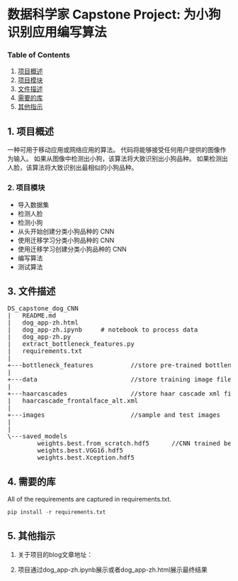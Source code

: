 # 数据科学家 Capstone Project: 为小狗识别应用编写算法

### Table of Contents

1. [项目概述](#ProjectOverview)
2. [项目模块](#ProjectComponents)
3. [文件描述](#FileDescription)
4. [需要的库](#Requirements)
5. [其他指示](#Instructions)

## 1. 项目概述 <a name="ProjectOverview"></a>
一种可用于移动应用或网络应用的算法。
代码将能够接受任何用户提供的图像作为输入。
如果从图像中检测出小狗，该算法将大致识别出小狗品种。
如果检测出人脸，该算法将大致识别出最相似的小狗品种。

### 2. 项目模块 <a name="ProjectComponents"></a>

- 导入数据集
- 检测人脸
- 检测小狗
- 从头开始创建分类小狗品种的 CNN
- 使用迁移学习分类小狗品种的 CNN
- 使用迁移学习创建分类小狗品种的 CNN
- 编写算法
- 测试算法

## 3. 文件描述 <a name="FileDescription"></a>
<pre>
DS_capstone_dog_CNN
|   README.md
|   dog_app-zh.html
|   dog_app-zh.ipynb     # notebook to process data
|   dog_app-zh.py
|   extract_bottleneck_features.py
|   requirements.txt
|   
+---bottleneck_features          //store pre-trained bottleneck feature files
|           
+---data                         //store training image files
|       
+---haarcascades                 //store haar cascade xml files    
|   haarcascade_frontalface_alt.xml  
|  
+---images                       //sample and test images
|  
|  
\---saved_models
        weights.best.from_scratch.hdf5      //CNN trained best weight
        weights.best.VGG16.hdf5
        weights.best.Xception.hdf5
</pre>        


## 4. 需要的库 <a name="Requirements"></a>    

All of the requirements are captured in requirements.txt.  
```python
pip install -r requirements.txt
```

## 5. 其他指示 <a name="Instructions"></a>
1. 关于项目的blog文章地址：

2. 项目通过dog_app-zh.ipynb展示或者dog_app-zh.html展示最终结果

